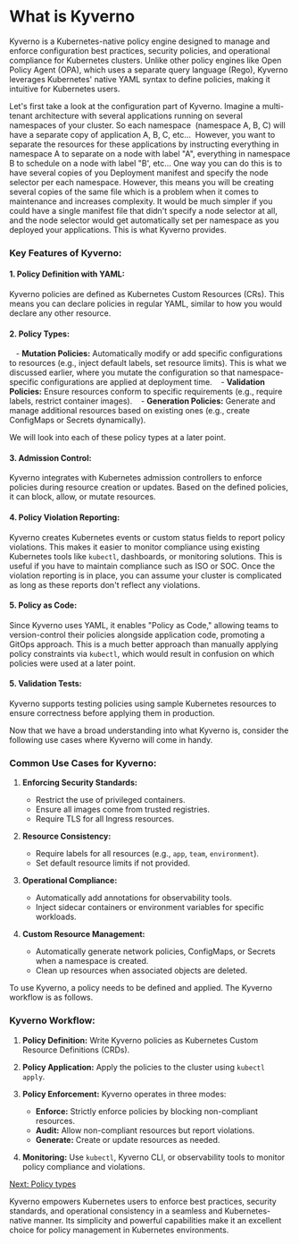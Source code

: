 # What is Kyverno

Kyverno is a Kubernetes-native policy engine designed to manage and enforce configuration best practices, security policies, and operational compliance for Kubernetes clusters. Unlike other policy engines like Open Policy Agent (OPA), which uses a separate query language (Rego), Kyverno leverages Kubernetes' native YAML syntax to define policies, making it intuitive for Kubernetes users.

Let's first take a look at the configuration part of Kyverno. Imagine a multi-tenant architecture with several applications running on several namespaces of your cluster. So each namespace  (namespace A, B, C) will have a separate copy of application A, B, C, etc...  However, you want to separate the resources for these applications by instructing everything in namespace A to separate on a node with label "A", everything in namespace B to schedule on a node with label "B', etc... One way you can do this is to have several copies of you Deployment manifest and specify the node selector per each namespace. However, this means you will be creating several copies of the same file which is a problem when it comes to maintenance and increases complexity. It would be much simpler if you could have a single manifest file that didn't specify a node selector at all, and the node selector would get automatically set per namespace as you deployed your applications. This is what Kyverno provides.

### Key Features of Kyverno:

#### 1. **Policy Definition with YAML:**
 Kyverno policies are defined as Kubernetes Custom Resources (CRs). This means you can declare policies in regular YAML, similar to how you would declare any other resource.

#### 2. **Policy Types:**
   - **Mutation Policies:** Automatically modify or add specific configurations to resources (e.g., inject default labels, set resource limits). This is what we discussed earlier, where you mutate the configuration so that namespace-specific configurations are applied at deployment time.
   - **Validation Policies:** Ensure resources conform to specific requirements (e.g., require labels, restrict container images).
   - **Generation Policies:** Generate and manage additional resources based on existing ones (e.g., create ConfigMaps or Secrets dynamically).

We will look into each of these policy types at a later point.

#### 3. **Admission Control:**
 Kyverno integrates with Kubernetes admission controllers to enforce policies during resource creation or updates. Based on the defined policies, it can block, allow, or mutate resources.

#### 4. **Policy Violation Reporting:**
 Kyverno creates Kubernetes events or custom status fields to report policy violations. This makes it easier to monitor compliance using existing Kubernetes tools like `kubectl`, dashboards, or monitoring solutions. This is useful if you have to maintain compliance such as ISO or SOC. Once the violation reporting is in place, you can assume your cluster is complicated as long as these reports don't reflect any violations.

#### 5. **Policy as Code:**
 Since Kyverno uses YAML, it enables "Policy as Code," allowing teams to version-control their policies alongside application code, promoting a GitOps approach. This is a much better approach than manually applying policy constraints via `kubectl`, which would result in confusion on which policies were used at a later point. 

#### 5. **Validation Tests:**
   Kyverno supports testing policies using sample Kubernetes resources to ensure correctness before applying them in production.

Now that we have a broad understanding into what Kyverno is, consider the following use cases where Kyverno will come in handy. 

### Common Use Cases for Kyverno:

1. **Enforcing Security Standards:**
   - Restrict the use of privileged containers.
   - Ensure all images come from trusted registries.
   - Require TLS for all Ingress resources.

2. **Resource Consistency:**
   - Require labels for all resources (e.g., `app`, `team`, `environment`).
   - Set default resource limits if not provided.

3. **Operational Compliance:**
   - Automatically add annotations for observability tools.
   - Inject sidecar containers or environment variables for specific workloads.

4. **Custom Resource Management:**
   - Automatically generate network policies, ConfigMaps, or Secrets when a namespace is created.
   - Clean up resources when associated objects are deleted.

To use Kyverno, a policy needs to be defined and applied. The Kyverno workflow is as follows.

### Kyverno Workflow:

1. **Policy Definition:**
   Write Kyverno policies as Kubernetes Custom Resource Definitions (CRDs).

2. **Policy Application:**
   Apply the policies to the cluster using `kubectl apply`.

3. **Policy Enforcement:**
   Kyverno operates in three modes:
   - **Enforce:** Strictly enforce policies by blocking non-compliant resources.
   - **Audit:** Allow non-compliant resources but report violations.
   - **Generate:** Create or update resources as needed.

4. **Monitoring:**
   Use `kubectl`, Kyverno CLI, or observability tools to monitor policy compliance and violations.


[Next: Policy types](./policy-types.md)

Kyverno empowers Kubernetes users to enforce best practices, security standards, and operational consistency in a seamless and Kubernetes-native manner. Its simplicity and powerful capabilities make it an excellent choice for policy management in Kubernetes environments.